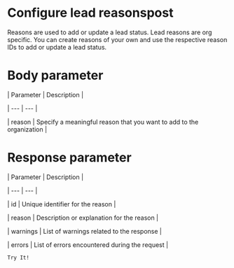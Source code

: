 # Configure lead reasonspost

Reasons are used to add or update a lead status. Lead reasons are org specific. You can create reasons of your own and use the respective reason IDs to add or update a lead status.

# Body parameter

| Parameter | Description |

| --- | --- |

| reason | Specify a meaningful reason that you want to add to the organization |



# Response parameter

| Parameter | Description |

| --- | --- |

| id | Unique identifier for the reason |

| reason | Description or explanation for the reason |

| warnings | List of warnings related to the response |

| errors | List of errors encountered during the request |



`Try It!`